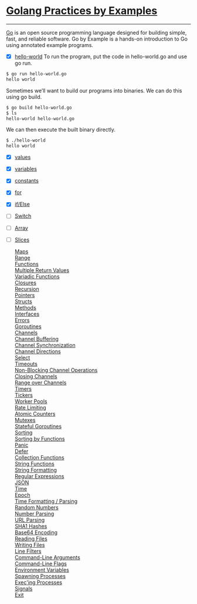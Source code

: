 # [Golang Practices by Examples](https://gobyexample.com)
****

[Go](http://golang.org/) is an open source programming language designed for building simple, fast, and reliable software.
Go by Example is a hands-on introduction to Go using annotated example programs.

- [x] [hello-world](https://gobyexample.com/hello-world)
To run the program, put the code in hello-world.go and use go run.	

```sh
$ go run hello-world.go
hello world
```

Sometimes we’ll want to build our programs into binaries. We can do this using go build.	

```sh
$ go build hello-world.go
$ ls
hello-world	hello-world.go
```

We can then execute the built binary directly.

```sh
$ ./hello-world
hello world
```

- [x] [values](https://gobyexample.com/values)

- [x] [variables](https://gobyexample.com/variables)

- [x] [constants](https://gobyexample.com/constants)

- [x] [for](https://gobyexample.com/for)

- [x] [if/Else](https://gobyexample.com/if-else)

- [ ] [Switch]("ttps://gobyexample.com/switch")

- [ ] [Array]("https://gobyexample.com/arrays")

- [ ] [Slices]("https://gobyexample.com/slices")
        <li><a href="https://gobyexample.com/maps">Maps</a></li>
        <li><a href="https://gobyexample.com/range">Range</a></li>
        <li><a href="https://gobyexample.com/functions">Functions</a></li>
        <li><a href="https://gobyexample.com/multiple-return-values">Multiple Return Values</a></li>
        <li><a href="https://gobyexample.com/variadic-functions">Variadic Functions</a></li>
        <li><a href="https://gobyexample.com/closures">Closures</a></li>
        <li><a href="https://gobyexample.com/recursion">Recursion</a></li>
        <li><a href="https://gobyexample.com/pointers">Pointers</a></li>
        <li><a href="https://gobyexample.com/structs">Structs</a></li>
        <li><a href="https://gobyexample.com/methods">Methods</a></li>
        <li><a href="https://gobyexample.com/interfaces">Interfaces</a></li>
        <li><a href="https://gobyexample.com/errors">Errors</a></li>
        <li><a href="https://gobyexample.com/goroutines">Goroutines</a></li>
        <li><a href="https://gobyexample.com/channels">Channels</a></li>
        <li><a href="https://gobyexample.com/channel-buffering">Channel Buffering</a></li>
        <li><a href="https://gobyexample.com/channel-synchronization">Channel Synchronization</a></li>
        <li><a href="https://gobyexample.com/channel-directions">Channel Directions</a></li>
        <li><a href="https://gobyexample.com/select">Select</a></li>
        <li><a href="https://gobyexample.com/timeouts">Timeouts</a></li>
        <li><a href="https://gobyexample.com/non-blocking-channel-operations">Non-Blocking Channel Operations</a></li>
        <li><a href="https://gobyexample.com/closing-channels">Closing Channels</a></li>
        <li><a href="https://gobyexample.com/range-over-channels">Range over Channels</a></li>
        <li><a href="https://gobyexample.com/timers">Timers</a></li>
        <li><a href="https://gobyexample.com/tickers">Tickers</a></li>
        <li><a href="https://gobyexample.com/worker-pools">Worker Pools</a></li>
        <li><a href="https://gobyexample.com/rate-limiting">Rate Limiting</a></li>
        <li><a href="https://gobyexample.com/atomic-counters">Atomic Counters</a></li>
        <li><a href="https://gobyexample.com/mutexes">Mutexes</a></li>
        <li><a href="https://gobyexample.com/stateful-goroutines">Stateful Goroutines</a></li>
        <li><a href="https://gobyexample.com/sorting">Sorting</a></li>
        <li><a href="https://gobyexample.com/sorting-by-functions">Sorting by Functions</a></li>
        <li><a href="https://gobyexample.com/panic">Panic</a></li>
        <li><a href="https://gobyexample.com/defer">Defer</a></li>
        <li><a href="https://gobyexample.com/collection-functions">Collection Functions</a></li>
        <li><a href="https://gobyexample.com/string-functions">String Functions</a></li>
        <li><a href="https://gobyexample.com/string-formatting">String Formatting</a></li>
        <li><a href="https://gobyexample.com/regular-expressions">Regular Expressions</a></li>
        <li><a href="https://gobyexample.com/json">JSON</a></li>
        <li><a href="https://gobyexample.com/time">Time</a></li>
        <li><a href="https://gobyexample.com/epoch">Epoch</a></li>
        <li><a href="https://gobyexample.com/time-formatting-parsing">Time Formatting / Parsing</a></li>
        <li><a href="https://gobyexample.com/random-numbers">Random Numbers</a></li>
        <li><a href="https://gobyexample.com/number-parsing">Number Parsing</a></li>
        <li><a href="https://gobyexample.com/url-parsing">URL Parsing</a></li>
        <li><a href="https://gobyexample.com/sha1-hashes">SHA1 Hashes</a></li>
        <li><a href="https://gobyexample.com/base64-encoding">Base64 Encoding</a></li>
        <li><a href="https://gobyexample.com/reading-files">Reading Files</a></li>
        <li><a href="https://gobyexample.com/writing-files">Writing Files</a></li>
        <li><a href="https://gobyexample.com/line-filters">Line Filters</a></li>
        <li><a href="https://gobyexample.com/command-line-arguments">Command-Line Arguments</a></li>
        <li><a href="https://gobyexample.com/command-line-flags">Command-Line Flags</a></li>
        <li><a href="https://gobyexample.com/environment-variables">Environment Variables</a></li>
        <li><a href="https://gobyexample.com/spawning-processes">Spawning Processes</a></li>
        <li><a href="https://gobyexample.com/execing-processes">Exec'ing Processes</a></li>
        <li><a href="https://gobyexample.com/signals">Signals</a></li>
        <li><a href="https://gobyexample.com/exit">Exit</a></li>
